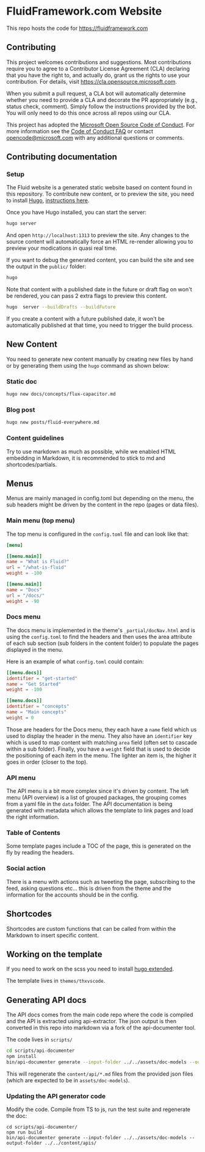 # FluidFramework.com Website

This repo hosts the code for https://fluidframework.com

## Contributing

This project welcomes contributions and suggestions.  Most contributions require you to agree to a
Contributor License Agreement (CLA) declaring that you have the right to, and actually do, grant us
the rights to use your contribution. For details, visit https://cla.opensource.microsoft.com.

When you submit a pull request, a CLA bot will automatically determine whether you need to provide
a CLA and decorate the PR appropriately (e.g., status check, comment). Simply follow the instructions
provided by the bot. You will only need to do this once across all repos using our CLA.

This project has adopted the [Microsoft Open Source Code of Conduct](https://opensource.microsoft.com/codeofconduct/).
For more information see the [Code of Conduct FAQ](https://opensource.microsoft.com/codeofconduct/faq/) or
contact [opencode@microsoft.com](mailto:opencode@microsoft.com) with any additional questions or comments.

## Contributing documentation


### Setup

The Fluid website is a generated static website based on content found in this
repository. To contribute new content, or to preview the site, you need to
install [Hugo](https://gohugo.io), [instructions
here](https://gohugo.io/getting-started/installing/).

Once you have Hugo installed, you can start the server:

```bash
hugo server
```


And open `http://localhost:1313` to preview the site. Any changes to the source
content will automatically force an HTML re-render allowing you to preview your
modications in quasi real time.

If you want to debug the generated content, you can build the site and see the
output in the `public/` folder:

```bash
hugo
```

Note that content with a published date in the future or draft flag on won't be
rendered, you can pass 2 extra flags to preview this content.

```bash
hugo  server --buildDrafts --buildFuture
```

If you create a content with a future published date, it won't be automatically
published at that time, you need to trigger the build process.


## New Content

You need to generate new content manually by creating new files by hand or by
generating them using the `hugo` command as shown below:

### Static doc

```bash
hugo new docs/concepts/flux-capacitor.md
```

### Blog post

```bash
hugo new posts/fluid-everywhere.md
```

### Content guidelines

Try to use markdown as much as possible, while we enabled HTML embedding in
Markdown, it is recommended to stick to md and shortcodes/partials.

## Menus

Menus are mainly managed in config.toml but depending on the menu, the sub
headers might be driven by the content in the repo (pages or data files).

### Main menu (top menu)

The top menu is configured in the `config.toml` file and can look like that:

```toml
[menu]

[[menu.main]]
name = "What is Fluid?"
url = "/what-is-fluid"
weight = -100

[[menu.main]]
name = "Docs"
url = "/docs/"
weight = -90

```

### Docs menu

The docs menu is implemented in the theme's `_partial/docNav.html` and is using
the `config.toml` to find the headers and then uses the area attribute of each
sub section (sub folders in the content folder) to populate the pages displayed
in the menu.

Here is an example of what `config.toml` could contain:

```toml
[[menu.docs]]
identifier = "get-started"
name = "Get Started"
weight = -100

[[menu.docs]]
identifier = "concepts"
name = "Main concepts"
weight = 0
```

Those are headers for the Docs menu, they each have a `name` field which us used
to display the header in the menu. They also have an `identifier` key which is
used to map content with matching `area` field (often set to cascade within a
sub folder). Finally, you have a `weight` field that is used to decide the
positioning of each item in the menu. The lighter an item is, the higher it goes
in order (closer to the top).


### API menu

The API menu is a bit more complex since it's driven by content. The left menu
(API overview) is a list of grouped packages, the grouping comes from a yaml
file in the `data` folder. The API documentation is being generated with
metadata which allows the template to link pages and load the right information.

### Table of Contents

Some template pages include a TOC of the page, this is generated on the fly by
reading the headers.

### Social action

There is a menu with actions such as tweeting the page, subscribing to the feed,
asking questions etc... this is driven from the theme and the information for
the accounts should be in the config.


## Shortcodes

Shortcodes are custom functions that can be called from within the Markdown to
insert specific content.



## Working on the template

If you need to work on the scss you need to install [hugo extended](https://gohugo.io/getting-started/installing/).

The template lives in `themes/thxvscode`.


## Generating API docs

The API docs comes from the main code repo where the code is compiled and the
API is extracted using api-extractor. The json output is then converted in this
repo into markdown via a fork of the api-documenter tool.

The code lives in `scripts/`

```bash
cd scripts/api-documenter
npm install
bin/api-documenter generate --input-folder ../../assets/doc-models --output-folder ../../content/apis/
```

This will regenerate the `content/api/*.md` files from the provided json files (which are expected to be in `assets/doc-models`).

### Updating the API generator code


Modify the code.
Compile from TS to js, run the test suite and regenerate the doc:

```
cd scripts/api-documenter/
npm run build
bin/api-documenter generate --input-folder ../../assets/doc-models --output-folder ../../content/apis/
```